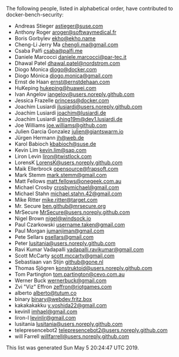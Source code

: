 The following people, listed in alphabetical order, have contributed to docker-bench-security:

* Andreas Stieger <astieger@suse.com>
* Anthony Roger <aroger@softwaymedical.fr>
* Boris Gorbylev <ekho@ekho.name>
* Cheng-Li Jerry Ma <chengli.ma@gmail.com>
* Csaba Palfi <csaba@palfi.me>
* Daniele Marcocci <daniele.marcocci@par-tec.it>
* Dhawal Patel <dhawal.patel@nordstrom.com>
* Diogo Monica <diogo@docker.com>
* Diogo Mónica <diogo.monica@gmail.com>
* Ernst de Haan <ernst@ernstdehaan.com>
* HuKeping <hukeping@huawei.com>
* Ivan Angelov <iangelov@users.noreply.github.com>
* Jessica Frazelle <princess@docker.com>
* Joachim Lusiardi <jlusiardi@users.noreply.github.com>
* Joachim Lusiardi <joachim@lusiardi.de>
* Joachim Lusiardi <shing19m@dev1.lusiardi.de>
* Joe Williams <joe.williams@github.com>
* Julien Garcia Gonzalez <julien@giantswarm.io>
* Jürgen Hermann <jh@web.de>
* Karol Babioch <kbabioch@suse.de>
* Kevin Lim <kevin.lim@sap.com>
* Liron Levin <liron@twistlock.com>
* LorensK <LorensK@users.noreply.github.com>
* Maik Ellerbrock <opensource@frapsoft.com>
* Mark Stemm <mark.stemm@gmail.com>
* Matt Fellows <matt.fellows@onegeek.com.au>
* Michael Crosby <crosbymichael@gmail.com>
* Michael Stahn <michael.stahn.42@gmail.com>
* Mike Ritter <mike.ritter@target.com>
* Mr. Secure <ben.github@mrsecure.org>
* MrSecure <MrSecure@users.noreply.github.com>
* Nigel Brown <nigel@windsock.io>
* Paul Czarkowski <username.taken@gmail.com>
* Paul Morgan <jumanjiman@gmail.com>
* Pete Sellars <psellars@gmail.com>
* Peter <lusitania@users.noreply.github.com>
* Ravi Kumar Vadapalli <vadapalli.ravikumar@gmail.com>
* Scott McCarty <scott.mccarty@gmail.com>
* Sebastiaan van Stijn <github@gone.nl>
* Thomas Sjögren <konstruktoid@users.noreply.github.com>
* Tom Partington <tom.partington@cevo.com.au>
* Werner Buck <wernerbuck@gmail.com>
* Zvi "Viz" Effron <zeffron@riotgames.com>
* alberto <alberto@tutum.co>
* binary <binary@webdev.fritz.box>
* kakakakakku <y.yoshida22@gmail.com>
* kevinll <imhael@gmail.com>
* liron-l <levinlir@gmail.com>
* lusitania <lusitania@users.noreply.github.com>
* telepresencebot2 <telepresencebot2@users.noreply.github.com>
* will Farrell <willfarrell@users.noreply.github.com>

This list was generated Sun May  5 20:24:47 UTC 2019.

